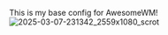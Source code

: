 This is my base config for AwesomeWM!
![2025-03-07-231342_2559x1080_scrot](https://github.com/user-attachments/assets/85ea2f63-02d0-4a1a-963a-061711ffcab8)
